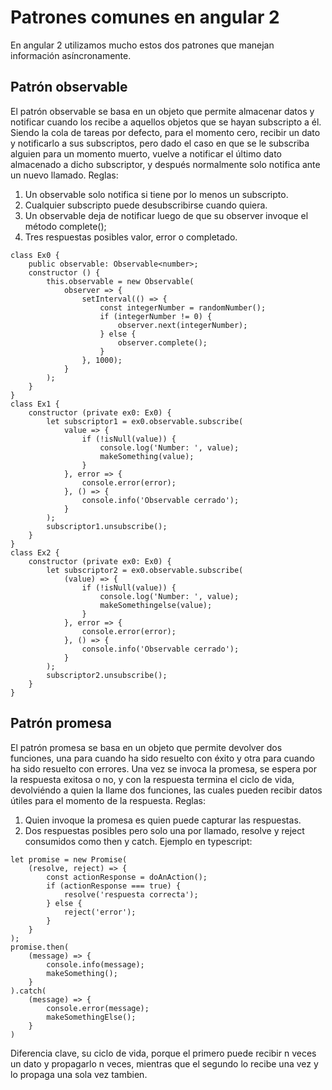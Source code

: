 # Patrones comunes en angular 2
En angular 2 utilizamos mucho estos dos patrones que manejan información asíncronamente.

## Patrón observable
El patrón observable se basa en un objeto que permite almacenar datos y notificar cuando los recibe a aquellos objetos que se hayan subscripto a él.
Siendo la cola de tareas por defecto, para el momento cero, recibir un dato y notificarlo a sus subscriptos, pero dado el caso en que se le subscriba alguien para un momento muerto, vuelve a notificar el último dato almacenado a dicho subscriptor, y después normalmente solo notifica ante un nuevo llamado.
Reglas:
1. Un observable solo notifica si tiene por lo menos un subscripto.
2. Cualquier subscripto puede desubscribirse cuando quiera.
3. Un observable deja de notificar luego de que su observer invoque el método complete();
4. Tres respuestas posibles valor, error o completado.

```
class Ex0 {
    public observable: Observable<number>;
    constructor () {
        this.observable = new Observable(
            observer => {
                setInterval(() => {
                    const integerNumber = randomNumber();
                    if (integerNumber != 0) {
                        observer.next(integerNumber);
                    } else {
                        observer.complete();
                    }
                }, 1000);
            }
        );
    }
}
class Ex1 {
    constructor (private ex0: Ex0) {
        let subscriptor1 = ex0.observable.subscribe(
            value => {
                if (!isNull(value)) {
                    console.log('Number: ', value);
                    makeSomething(value);
                }
            }, error => {
                console.error(error);
            }, () => {
                console.info('Observable cerrado');
            }
        );
        subscriptor1.unsubscribe();
    }
}
class Ex2 {
    constructor (private ex0: Ex0) {
        let subscriptor2 = ex0.observable.subscribe(
            (value) => {
                if (!isNull(value)) {
                    console.log('Number: ', value);
                    makeSomethingelse(value);
                }
            }, error => {
                console.error(error);
            }, () => {
                console.info('Observable cerrado');
            }
        );
        subscriptor2.unsubscribe();
    }
}

```

## Patrón promesa
El patrón promesa se basa en un objeto que permite devolver dos funciones, una para cuando ha sido resuelto con éxito y otra para cuando ha sido resuelto con errores.
Una vez se invoca la promesa, se espera por la respuesta exitosa o no, y con la respuesta termina el ciclo de vida, devolviéndo a quien la llame dos funciones, las cuales pueden recibir datos útiles para el momento de la respuesta.
Reglas:
1. Quien invoque la promesa es quien puede capturar las respuestas.
2. Dos respuestas posibles pero solo una por llamado, resolve y reject consumidos como then y catch.
Ejemplo en typescript:
```
let promise = new Promise(
    (resolve, reject) => {
        const actionResponse = doAnAction();
        if (actionResponse === true) {
            resolve('respuesta correcta');
        } else {
            reject('error');
        }
    }
);
promise.then(
    (message) => {
        console.info(message);
        makeSomething();
    }
).catch(
    (message) => {
        console.error(message);
        makeSomethingElse();
    }
)
```

Diferencia clave, su ciclo de vida, porque el primero puede recibir n veces un dato y propagarlo n veces, mientras que el segundo lo recibe una vez y lo propaga una sola vez tambien.